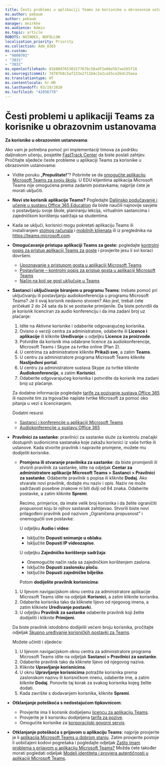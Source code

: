 ```yaml
---
title: Česti problemi u aplikaciji Teams za korisnike u obrazovnim ustanovama
ms.author: pebaum
author: pebaum
manager: mnirkhe
ms.audience: Admin
ms.topic: article
ROBOTS: NOINDEX, NOFOLLOW
localization_priority: Priority
ms.collection: Adm_O365
ms.custom:
- "9000701"
- "3831"
- "3832"
ms.openlocfilehash: 81b80d76530327767bc58adf2e06e5b7ae265f18
ms.sourcegitcommit: 7d787b8c5af223e2711b4c2a2ca55ce2bdc25aea
ms.translationtype: HT
ms.contentlocale: hr-HR
ms.lasthandoff: 03/19/2020
ms.locfileid: "42856778"
---
```

# <a name="teams-common-issues-for-education-customers"></a>Česti problemi u aplikaciji Teams za korisnike u obrazovnim ustanovama

**Za korisnike u obrazovnim ustanovama**:

Ako vam je potrebna pomoć pri implementaciji timova za podršku daljinskom učenju, posjetite [FastTrack Center](https://www.microsoft.com/fasttrack) da biste poslali zahtjev. Pročitajte sljedeće česte probleme u aplikaciji Teams za korisnike u obrazovnim ustanovama:

- Vidite poruku „**Propuštate!**”? Pobrinite se da [omogućite aplikaciju Microsoft Teams za svoju školu](https://docs.microsoft.com/microsoft-365/education/intune-edu-trial/enable-microsoft-teams). U EDU klijentima aplikacija Microsoft Teams nije omogućena prema zadanim postavkama; najprije ćete je morati uključiti.

- **Novi ste korisnik aplikacije Teams?** Pogledajte [Daljinsko podučavanje i učenje u sustavu Office 365 Education](https://support.office.com/article/remote-teaching-and-learning-in-office-365-education-f651ccae-7b65-478b-8366-51bb884025c4) da biste naučili najnovije savjete o postavljanju svoje škole, planiranju lekcija, virtualnim sastancima i zajedničkom korištenju sadržaja sa studentima.

- Kada se uključi, korisnici mogu pokretati aplikaciju Teams ili instaliranjem [stolnog računala](https://docs.microsoft.com/MicrosoftTeams/get-clients#desktop-client) i [mobilnih klijenata](https://docs.microsoft.com/MicrosoftTeams/get-clients#mobile-clients) ili iz preglednika na https://teams.microsoft.com.

- **Omogućavanje pristupa aplikaciji Teams za goste:** pogledajte [kontrolni popis za pristup aplikaciji Teams za goste](https://docs.microsoft.com/microsoftteams/guest-access-checklist) i provjerite jesu li svi koraci dovršeni.
    - [Upoznavanje s pristupom gosta u aplikaciji Microsoft Teams](https://docs.microsoft.com/microsoftteams/guest-access)
    - [Postavljanje – kontrolni popis za pristup gosta u aplikaciji Microsoft Teams](https://docs.microsoft.com/microsoftteams/guest-access-checklist)
    - [Način na koji se gost uključuje u Teams](https://docs.microsoft.com/microsoftteams/guest-joins)

- **Sastanci i uključivanje biranjem u programu Teams**: trebate pomoć pri uključivanju ili postavljanju audiokonferencija u programu Microsoft Teams? Je li ovaj korisnik nedavno stvoren? Ako jest, trebat ćete pričekati 2 do 24 sata da bi se postavke primijenile. Da biste potvrdili da je korisnik licenciran za audio konferenciju i da ima zadani broj uz plaćanje:
    1. Idite na Aktivne korisnike i odaberite odgovarajućeg korisnika.
    2. Ovisno o verziji centra za administratore, odaberite ili **Licence i aplikacije** ili kliknite **Uređivanje** u odjeljku **Licence za proizvode**.
    3. Potvrdite da korisnik ima odabrane licence za audiokonferencije, Microsoft Teams i Skype za tvrtke online (Plan 2).
    4. U centrima za administratore kliknite **Prikaži sve**, a zatim **Teams**.
    5. U centru za administratore programa Microsoft Teams kliknite **Naslijeđeni portal**.
    6. U centru za administratore sustava Skype za tvrtke kliknite **Audiokonferencije**, a zatim **Korisnici**.
    7. Odaberite odgovarajućeg korisnika i potvrdite da korisnik ima zadani broj uz plaćanje.

    Za dodatne informacije pogledajte [tarife za pozivanje sustava Office 365](https://docs.microsoft.com/microsoftteams/calling-plans-for-office-365) ili nazovite tim za trgovačke naplate tvrtke Microsoft za pomoć oko pitanja u vezi s licenciranjem.

    Dodatni resursi

    - [Sastanci i konferencije u aplikaciji Microsoft Teams](https://docs.microsoft.com/microsoftteams/deploy-meetings-microsoft-teams-landing-page)
    - [Audiokonferencije u sustavu Office 365](https://docs.microsoft.com/microsoftteams/audio-conferencing-in-office-365)

- **Pravilnici za sastanke**: pravilnici za sastanke služe za kontrolu značajki dostupnih sudionicima sastanaka koje zakažu korisnici iz vaše tvrtke ili ustanove. Kada stvorite pravilnik i napravite promjene, možete mu dodijeliti korisnike.

    - **Promjena ili stvaranje pravilnika za sastanke**: da biste promijenili ili stvorili pravilnik za sastanke, idite na odjeljak **Centar za administratore aplikacije Microsoft Teams > Sastanci > Pravilnici za sastanke**. Odaberite pravilnik s popisa ili kliknite **Dodaj**. Ako stvarate novi pravilnik, dodajte mu naziv i opis. Naziv ne može sadržavati posebne znakove ni biti dulji od 64 znaka. Odaberite postavke, a zatim kliknite **Spremi**. 
    
        Recimo, primjerice, da imate velik broj korisnika i da želite ograničiti propusnost koju bi njihov sastanak zahtijevao. Stvorili biste novi prilagođeni pravilnik pod nazivom „Ograničena propusnost” i onemogućili ove postavke:

        U odjeljku **Audio i video**:
        - Isključite **Dopusti snimanje u oblaku**.
        - Isključite **Dopusti IP videozapise**.

        U odjeljku **Zajedničko korištenje sadržaja**:

        - Onemogućite način rada sa zajedničkim korištenjem zaslona.
        - Isključite **Dopusti zaslonsku ploču**.
        - Isključite **Dopusti zajedničke bilješke**.

        Potom **dodijelite pravilnik korisnicima**:

    1. U lijevom navigacijskom oknu centra za administratore aplikacije Microsoft Teams idite na odjeljak **Korisnici**, a zatim kliknite korisnika.
    2. Odaberite korisnika tako da kliknete lijevo od njegovog imena, a zatim kliknete **Uređivanje postavki**.
    3. U odjeljku **Pravilnik za sastanke** odaberite pravilnik koji želite dodijeliti i kliknite **Primijeni**.

    Da biste pravilnik istodobno dodijelili većem broju korisnika, pročitajte odjeljak [Skupno uređivanje korisničkih postavki za Teams](https://docs.microsoft.com/microsoftteams/edit-user-settings-in-bulk).

    Možete učiniti i sljedeće:
    1. U lijevom navigacijskom oknu centra za administratore programa Microsoft Teams idite na odjeljak **Sastanci > Pravilnici za sastanke**.
    2. Odaberite pravilnik tako da kliknete lijevo od njegovog naziva.
    3. Kliknite **Upravljanje korisnicima**.
    4. U oknu **Upravljanje korisnicima** potražite korisnika prema zaslonskom nazivu ili korisničkom imenu, odaberite ime, a zatim kliknite **Dodaj**. Ponovite taj korak za svakog korisnika kojeg želite dodati.
    5. Kada završite s dodavanjem korisnika, kliknite **Spremi**.

- **Otklanjanje poteškoća s nedostajućom tipkovnicom**:
    - Provjerite ima li korisnik dodijeljenu [licencu za aplikaciju Teams](https://docs.microsoft.com/MicrosoftTeams/assign-teams-licenses).
    - Provjerite je li korisniku dodijeljena [tarifa za pozive](https://docs.microsoft.com/MicrosoftTeams/calling-plan-landing-page).
    - Omogućite korisnike za [korporacijski govorni servis](https://docs.microsoft.com/skypeforbusiness/skype-for-business-hybrid-solutions/plan-your-phone-system-cloud-pbx-solution/enable-users-for-enterprise-voice-online-and-phone-system-voicemail#to-enable-your-users-for-phone-system-in-office-365-voice-and-voicemail).

- **Otklanjanje poteškoća s prijavom u aplikaciju Teams**: najprije provjerite je li [aplikacija Microsoft Teams u dobrom stanju](https://admin.microsoft.com/Adminportal/Home?source=applauncher#/servicehealth). Zatim provjerite postoje li uobičajeni kodovi pogrešaka i pogledajte odjeljak [Zašto imam problema s prijavom u aplikaciju Microsoft Teams?](https://support.office.com/article/a02f683b-61a3-4008-9447-ee60c5593b0f) Možda ćete također morati pogledati odjeljak [Modeli identiteta i provjera autentičnosti u aplikaciji Microsoft Teams](https://docs.microsoft.com/MicrosoftTeams/identify-models-authentication).
